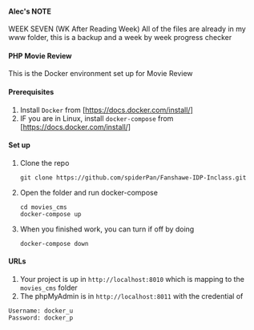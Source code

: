 #### Alec's NOTE
WEEK SEVEN (WK After Reading Week)
All of the files are already in my www folder, this is a backup and a week by week progress checker

#### PHP Movie Review
This is the Docker environment set up for Movie Review


#### Prerequisites
1. Install `Docker` from [https://docs.docker.com/install/] 
2. IF you are in Linux, install `docker-compose` from [https://docs.docker.com/install/]


#### Set up
1. Clone the repo
   ```
   git clone https://github.com/spiderPan/Fanshawe-IDP-Inclass.git
   ```
2. Open the folder and run docker-compose
   ```
   cd movies_cms
   docker-compose up
   ```
3. When you finished work, you can turn if off by doing 
   ```
   docker-compose down
   ```

#### URLs
1. Your project is up in `http://localhost:8010` which is mapping to the `movies_cms` folder
2. The phpMyAdmin is in `http://localhost:8011` with the credential of 
```
Username: docker_u
Password: docker_p
```